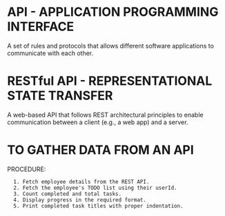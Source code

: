 # API - APPLICATION PROGRAMMING INTERFACE
A set of rules and protocols that allows different software applications to communicate with each other.

# RESTful API - REPRESENTATIONAL STATE TRANSFER
A web-based API that follows REST architectural principles to enable communication between a client
(e.g., a web app) and a server.

# TO GATHER DATA FROM AN API
  PROCEDURE:
  ``````````
    1. Fetch employee details from the REST API.
    2. Fetch the employee's TODO list using their userId.
    3. Count completed and total tasks.
    4. Display progress in the required format.
    5. Print completed task titles with proper indentation.
